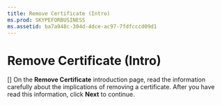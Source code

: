 ```yaml
---
title: Remove Certificate (Intro)
ms.prod: SKYPEFORBUSINESS
ms.assetid: ba7a948c-304d-4dce-ac97-7fdfcccd09d1
---
```



# Remove Certificate (Intro)
[]
On the **Remove Certificate** introduction page, read the information carefully about the implications of removing a certificate. After you have read this information, click **Next** to continue.
  
    
    


